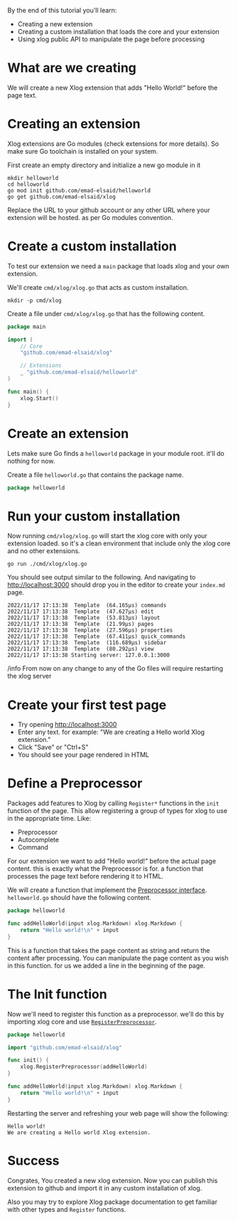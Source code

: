 By the end of this tutorial you'll learn:

* Creating a new extension
* Creating a custom installation that loads the core and your extension
* Using xlog public API to manipulate the page before processing

# What are we creating

We will create a new Xlog extension that adds "Hello World!" before the page text.

# Creating an extension

Xlog extensions are Go modules (check extensions for more details). So make sure Go toolchain is installed on your system.

First create an empty directory and initialize a new go module in it

```shell
mkdir helloworld
cd helloworld
go mod init github.com/emad-elsaid/helloworld
go get github.com/emad-elsaid/xlog
```

Replace the URL to your github account or any other URL where your extension will be hosted. as per Go modules convention.

# Create a custom installation

To test our extension we need a `main` package that loads xlog and your own extension.

We'll create `cmd/xlog/xlog.go` that acts as custom installation.

```shell
mkdir -p cmd/xlog
```

Create a file under `cmd/xlog/xlog.go` that has the following content.

```go
package main

import (
	// Core
	"github.com/emad-elsaid/xlog"

	// Extensions
	_ "github.com/emad-elsaid/helloworld"
)

func main() {
	xlog.Start()
}
```

# Create an extension

Lets make sure Go finds a `helloworld` package in your module root. it'll do nothing for now.

Create a file `helloworld.go` that contains the package name.

```go
package helloworld
```

# Run your custom installation

Now running `cmd/xlog/xlog.go` will start the xlog core with only your extension loaded. so it's a clean environment that include only the xlog core and no other extensions.

```shell
go run ./cmd/xlog/xlog.go
```

You should see output similar to the following. And navigating to [http://localhost:3000](http://localhost:3000) should drop you in the editor to create your `index.md` page.

```
2022/11/17 17:13:38  Template  (64.165µs) commands
2022/11/17 17:13:38  Template  (47.627µs) edit
2022/11/17 17:13:38  Template  (53.813µs) layout
2022/11/17 17:13:38  Template  (21.99µs) pages
2022/11/17 17:13:38  Template  (27.596µs) properties
2022/11/17 17:13:38  Template  (67.411µs) quick_commands
2022/11/17 17:13:38  Template  (116.689µs) sidebar
2022/11/17 17:13:38  Template  (80.292µs) view
2022/11/17 17:13:38 Starting server: 127.0.0.1:3000
```

/info From now on any change to any of the Go files will require restarting the xlog server


# Create your first test page

* Try opening  [http://localhost:3000](http://localhost:3000)
* Enter any text. for example: "We are creating a Hello world Xlog extension."
* Click "Save" or "Ctrl+S"
* You should see your page rendered in HTML

# Define a Preprocessor

Packages add features to Xlog by calling `Register*` functions in the `init` function of the page. This allow registering a group of types for xlog to use in the appropriate time. Like:

* Preprocessor
* Autocomplete
* Command

For our extension we want to add "Hello world!" before the actual page content. this is exactly what the Preprocessor is for. a function that processes the page text before rendering it to HTML.

We will create a function that implement the [Preprocessor interface](https://pkg.go.dev/github.com/emad-elsaid/xlog#Preprocessor). `helloworld.go` should have the following content.

```go
package helloworld

func addHelloWorld(input xlog.Markdown) xlog.Markdown {
	return "Hello world!\n" + input
}
```

This is a function that takes the page content as string and return the content after processing. You can manipulate the page content as you wish in this function. for us we added a line in the beginning of the page.

# The Init function

Now we'll need to register this function as a preprocessor. we'll do this by importing xlog core and use [`RegisterPreprocessor`](https://pkg.go.dev/github.com/emad-elsaid/xlog#RegisterPreprocessor).

```go
package helloworld

import "github.com/emad-elsaid/xlog"

func init() {
	xlog.RegisterPreprocessor(addHelloWorld)
}

func addHelloWorld(input xlog.Markdown) xlog.Markdown {
	return "Hello world!\n" + input
}
```

Restarting the server and refreshing your web page will show the following:

```
Hello world!
We are creating a Hello world Xlog extension.
```

# Success

Congrates, You created a new xlog extension. Now you can publish this extension to github and import it in any custom installation of xlog.

Also you may try to explore Xlog package documentation to get familiar with other types and `Register` functions.
